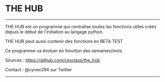 # THE HUB

-------------------------------------------------------------------

THE HUB est un programme qui centralise toutes les fonctions 
utiles créés depuis le début de l'initiation au langage python.

THE HUB peut aussi contenir des fonctions en BETA TEST

Ce programme va évoluer en fonction des semaines/mois

Sources : https://github.com/cesclass/the_hub

Contact : @cynex294 sur Twitter

-------------------------------------------------------------------
